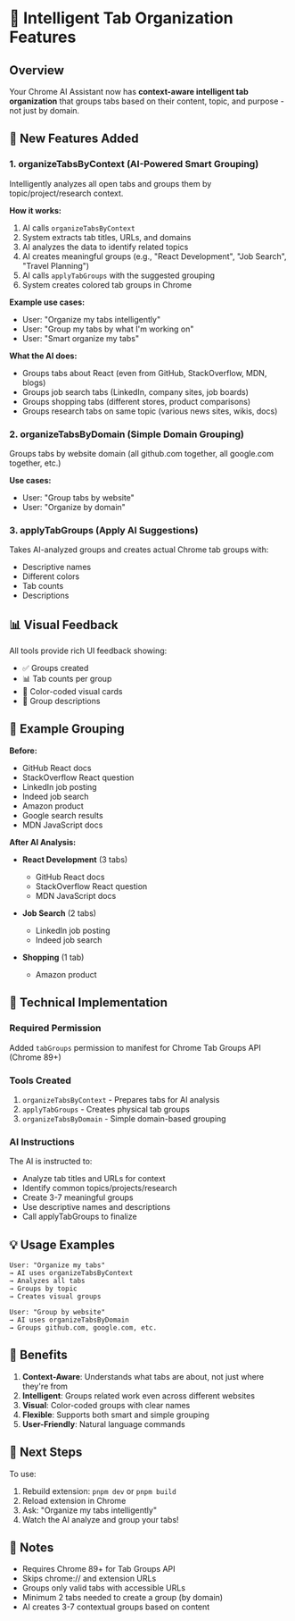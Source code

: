 # 🎯 Intelligent Tab Organization Features

## Overview
Your Chrome AI Assistant now has **context-aware intelligent tab organization** that groups tabs based on their content, topic, and purpose - not just by domain.

## 🚀 New Features Added

### 1. **organizeTabsByContext** (AI-Powered Smart Grouping)
Intelligently analyzes all open tabs and groups them by topic/project/research context.

**How it works:**
1. AI calls `organizeTabsByContext` 
2. System extracts tab titles, URLs, and domains
3. AI analyzes the data to identify related topics
4. AI creates meaningful groups (e.g., "React Development", "Job Search", "Travel Planning")
5. AI calls `applyTabGroups` with the suggested grouping
6. System creates colored tab groups in Chrome

**Example use cases:**
- User: "Organize my tabs intelligently"
- User: "Group my tabs by what I'm working on"
- User: "Smart organize my tabs"

**What the AI does:**
- Groups tabs about React (even from GitHub, StackOverflow, MDN, blogs)
- Groups job search tabs (LinkedIn, company sites, job boards)
- Groups shopping tabs (different stores, product comparisons)
- Groups research tabs on same topic (various news sites, wikis, docs)

### 2. **organizeTabsByDomain** (Simple Domain Grouping)
Groups tabs by website domain (all github.com together, all google.com together, etc.)

**Use cases:**
- User: "Group tabs by website"
- User: "Organize by domain"

### 3. **applyTabGroups** (Apply AI Suggestions)
Takes AI-analyzed groups and creates actual Chrome tab groups with:
- Descriptive names
- Different colors
- Tab counts
- Descriptions

## 📊 Visual Feedback
All tools provide rich UI feedback showing:
- ✅ Groups created
- 📊 Tab counts per group
- 🎨 Color-coded visual cards
- 📝 Group descriptions

## 🎨 Example Grouping

**Before:**
- GitHub React docs
- StackOverflow React question
- LinkedIn job posting
- Indeed job search
- Amazon product
- Google search results
- MDN JavaScript docs

**After AI Analysis:**
- **React Development** (3 tabs)
  - GitHub React docs
  - StackOverflow React question  
  - MDN JavaScript docs
  
- **Job Search** (2 tabs)
  - LinkedIn job posting
  - Indeed job search
  
- **Shopping** (1 tab)
  - Amazon product

## 🔧 Technical Implementation

### Required Permission
Added `tabGroups` permission to manifest for Chrome Tab Groups API (Chrome 89+)

### Tools Created
1. `organizeTabsByContext` - Prepares tabs for AI analysis
2. `applyTabGroups` - Creates physical tab groups
3. `organizeTabsByDomain` - Simple domain-based grouping

### AI Instructions
The AI is instructed to:
- Analyze tab titles and URLs for context
- Identify common topics/projects/research
- Create 3-7 meaningful groups
- Use descriptive names and descriptions
- Call applyTabGroups to finalize

## 💡 Usage Examples

```
User: "Organize my tabs"
→ AI uses organizeTabsByContext
→ Analyzes all tabs
→ Groups by topic
→ Creates visual groups

User: "Group by website"
→ AI uses organizeTabsByDomain
→ Groups github.com, google.com, etc.
```

## 🎯 Benefits

1. **Context-Aware**: Understands what tabs are about, not just where they're from
2. **Intelligent**: Groups related work even across different websites
3. **Visual**: Color-coded groups with clear names
4. **Flexible**: Supports both smart and simple grouping
5. **User-Friendly**: Natural language commands

## 🔄 Next Steps

To use:
1. Rebuild extension: `pnpm dev` or `pnpm build`
2. Reload extension in Chrome
3. Ask: "Organize my tabs intelligently"
4. Watch the AI analyze and group your tabs!

## 📝 Notes

- Requires Chrome 89+ for Tab Groups API
- Skips chrome:// and extension URLs
- Groups only valid tabs with accessible URLs
- Minimum 2 tabs needed to create a group (by domain)
- AI creates 3-7 contextual groups based on content
